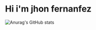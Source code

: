 # Hi i'm jhon fernanfez

![Anurag's GitHub stats](https://github-readme-stats.vercel.app/api?username=jhondev-code&show_icons=true&theme=chartreuse-dark)
